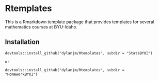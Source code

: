 # Rtemplates

This is a Rmarkdown template package that provides templates for several mathematics courses at BYU-Idaho. 

## Installation

```
devtools::install_github("dylanjm/Rtemplates", subdir = "StatsBYUI")

or

devtools::install_github("dylanjm/Rtemplates", subdir = "HomeworkBYUI")
```